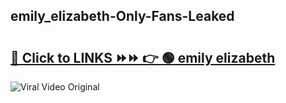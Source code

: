 
 ## emily_elizabeth-Only-Fans-Leaked

# <h2><a href="https://clipsfans.com/emily_elizabeth&ref=git">🔗 Click to LINKS ⏩⏩ 👉 🟢 emily elizabeth </a></h2>

<a href="https://clipsfans.com/emily_elizabeth&ref=git" rel="nofollow" data-target="animated-image.originalLink"><img src="https://i.ibb.co.com/xMMVF88/686577567.gif" alt="Viral Video Original" style="max-width: 100%; display: inline-block;" data-target="animated-image.originalImage"></a>
